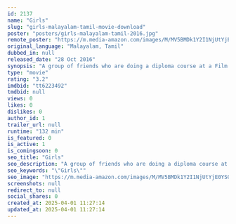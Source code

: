 ```yaml
---
id: 2137
name: "Girls"
slug: "girls-malayalam-tamil-movie-download"
poster: "posters/girls-malayalam-tamil-2016.jpg"
remote_poster: "https://m.media-amazon.com/images/M/MV5BMDk1Y2I1NjUtYjE0YS00ZjA4LWEwYWUtZWNhODBiMGY4NWYwXkEyXkFqcGdeQXVyMjkxNzQ1NDI@._V1_SX300.jpg"
original_language: "Malayalam, Tamil"
dubbed_in: null
released_date: "28 Oct 2016"
synopsis: "A group of friends who are doing a diploma course at a Film Institute. As part of their studies, they have to make a movie and the intriguing incidents during their film shoot at the high range form the plot."
type: "movie"
rating: "3.2"
imdbid: "tt6223492"
tmdbid: null
views: 0
likes: 0
dislikes: 0
author_id: 1
trailer_url: null
runtime: "132 min"
is_featured: 0
is_active: 1
is_comingsoon: 0
seo_title: "Girls"
seo_description: "A group of friends who are doing a diploma course at a Film Institute. As part of their studies, they have to make a movie and the intriguing incidents during their film shoot at the high range form the plot."
seo_keywords: "\"Girls\""
seo_image: "https://m.media-amazon.com/images/M/MV5BMDk1Y2I1NjUtYjE0YS00ZjA4LWEwYWUtZWNhODBiMGY4NWYwXkEyXkFqcGdeQXVyMjkxNzQ1NDI@._V1_SX300.jpg"
screenshots: null
redirect_to: null
social_shares: 0
created_at: 2025-04-01 11:27:14
updated_at: 2025-04-01 11:27:14
---
```


